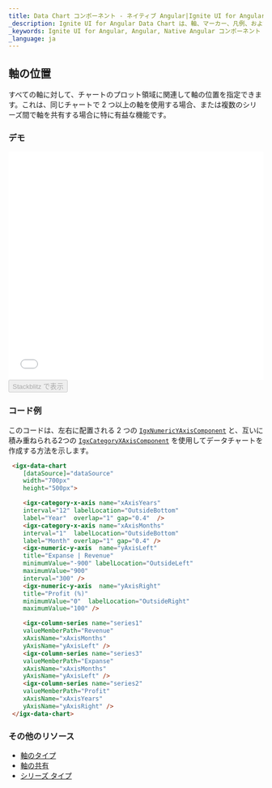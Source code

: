 ```yaml
---
title: Data Chart コンポーネント - ネイティブ Angular|Ignite UI for Angular
_description: Ignite UI for Angular Data Chart は、軸、マーカー、凡例、および注釈レイヤーのモジュール設計を提供するチャート コンポーネントです。チャート機能は、複合チャート ビューを作成するために同じチャート領域でのビジュアル要素の複数のインスタンスを利用できます。
_keywords: Ignite UI for Angular, Angular, Native Angular コンポーネント スイート, Native Angular コントロール, ネイティブ Angular コンポーネント, ネイティブ Angular コンポーネント ライブラリ, Angular チャート, Angular チャート コントロール, Angular チャート例, Angular チャート コンポーネント, Angular データ チャート
_language: ja
---
```


## 軸の位置

 すべての軸に対して、チャートのプロット領域に関連して軸の位置を指定できます。これは、同じチャートで 2 つ以上の軸を使用する場合、または複数のシリーズ間で軸を共有する場合に特に有益な機能です。

### デモ

<div class="sample-container loading" style="height: 450px">
    <iframe id="data-chart-axis-locations-iframe" src='{environment:demosBaseUrl}/charts/data-chart-axis-locations' width="100%" height="100%" seamless frameBorder="0" onload="onXPlatSampleIframeContentLoaded(this);"></iframe>
</div>
<div>
    <button data-localize="stackblitz" disabled class="stackblitz-btn" data-iframe-id="data-chart-axis-locations-iframe" data-demos-base-url="{environment:demosBaseUrl}">Stackblitz で表示
    </button>
</div>

<div class="divider--half"></div>

### コード例

このコードは、左右に配置される 2 つの [`IgxNumericYAxisComponent`](datachart_axis_locations.md) と、互いに積み重ねられる2つの [`IgxCategoryXAxisComponent`](datachart_axis_locations.md) を使用してデータチャートを作成する方法を示します。

```html
 <igx-data-chart
    [dataSource]="dataSource"
    width="700px"
    height="500px">

    <igx-category-x-axis name="xAxisYears"
    interval="12" labelLocation="OutsideBottom"
    label="Year"  overlap="1" gap="0.4"  />
    <igx-category-x-axis name="xAxisMonths"
    interval="1"  labelLocation="OutsideBottom"
    label="Month" overlap="1" gap="0.4" />
    <igx-numeric-y-axis  name="yAxisLeft"
    title="Expanse | Revenue"
    minimumValue="-900" labelLocation="OutsideLeft"
    maximumValue="900"
    interval="300" />
    <igx-numeric-y-axis  name="yAxisRight"
    title="Profit (%)"
    minimumValue="0"  labelLocation="OutsideRight"
    maximumValue="100" />

    <igx-column-series name="series1"
    valueMemberPath="Revenue"
    xAxisName="xAxisMonths"
    yAxisName="yAxisLeft" />
    <igx-column-series name="series3"
    valueMemberPath="Expanse"
    xAxisName="xAxisMonths"
    yAxisName="yAxisLeft" />
    <igx-column-series name="series2"
    valueMemberPath="Profit"
    xAxisName="xAxisYears"
    yAxisName="yAxisRight" />
 </igx-data-chart>
```

### その他のリソース

-   [軸のタイプ](datachart_axis_types.md)
-   [軸の共有](datachart_axis_sharing.md)
-   [シリーズ タイプ](datachart_series_types.md)
